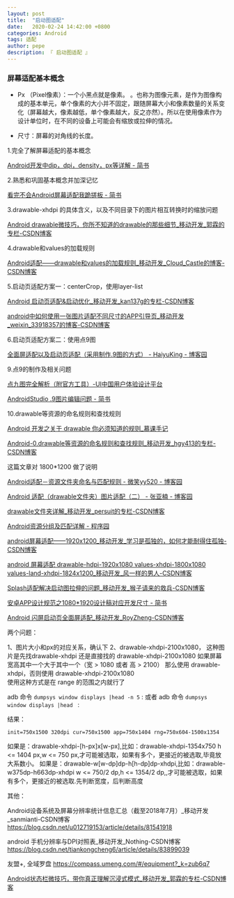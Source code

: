 ```yaml
---
layout: post
title:  "启动图适配"
date:   2020-02-24 14:42:00 +0800
categories: Android
tags: 适配
author: pepe
description: 『 启动图适配 』
---
```


### **屏幕适配基本概念**

* Px （Pixel像素）：一个小黑点就是像素。
	。也称为图像元素，是作为图像构成的基本单元，单个像素的大小并不固定，跟随屏幕大小和像素数量的关系变化（屏幕越大，像素越低，单个像素越大，反之亦然）。所以在使用像素作为设计单位时，在不同的设备上可能会有缩放或拉伸的情况。
	
* 尺寸：屏幕的对角线的长度。



1.完全了解屏幕适配的基本概念

[Android开发中dip，dpi，density，px等详解 - 简书](https://www.jianshu.com/p/cd66b7e01d4a/)

2.熟悉和巩固基本概念并加深记忆

[看完不会Android屏幕适配我跪搓板 - 简书](https://www.jianshu.com/p/5678f23faed3)

3.drawable-xhdpi 的具体含义，以及不同目录下的图片相互转换时的缩放问题

[Android drawable微技巧，你所不知道的drawable的那些细节_移动开发_郭霖的专栏-CSDN博客](https://blog.csdn.net/guolin_blog/article/details/50727753)

4.drawable和values的加载规则

[Android适配——drawable和values的加载规则_移动开发_Cloud_Castle的博客-CSDN博客](https://blog.csdn.net/cloud_castle/article/details/52313858)

5.启动页适配方案一：centerCrop，使用layer-list

[Android 启动页适配&启动优化_移动开发_kan137g的专栏-CSDN博客](https://blog.csdn.net/kan137g/article/details/86617122)

[android中如何使用一张图片适配不同尺寸的APP引导页_移动开发_weixin_33918357的博客-CSDN博客](https://blog.csdn.net/weixin_33918357/article/details/89871091)

6.启动页适配方案二：使用点9图

[全面屏适配以及启动页适配（采用制作.9图的方式） - HaiyuKing - 博客园](https://www.cnblogs.com/whycxb/p/9737613.html)

9.点9的制作及相关问题

[点九图完全解析（附官方工具）-UI中国用户体验设计平台](https://www.ui.cn/detail/290941.html)

[AndroidStudio .9图片编辑问题 - 简书](https://www.jianshu.com/p/b9757830fa6a)

10.drawable等资源的命名规则和查找规则


[Android 开发之关于 drawable 你必须知道的规则_慕课手记](https://www.imooc.com/article/42283)

[Android-0.drawable等资源的命名规则和查找规则_移动开发_hgy413的专栏-CSDN博客](https://blog.csdn.net/hgy413/article/details/85263355)

这篇文章对 1800*1200 做了说明

[Android适配－资源文件夹命名与匹配规则 - 微笑yy520 - 博客园](https://www.cnblogs.com/weixiao870428/p/3503607.html)

[Android 适配（drawable文件夹）图片适配（二） - 张亚楠 - 博客园](https://www.cnblogs.com/huihuizhang/p/9473698.html)

[drawable文件夹详解_移动开发_persuit的专栏-CSDN博客](https://blog.csdn.net/persuit/article/details/7663574)

[Android资源分组及匹配详解 - 程序园](http://www.voidcn.com/article/p-vxmeddmr-bpc.html)

[android屏幕适配——1920x1200_移动开发_学习是孤独的，如何才能耐得住孤独-CSDN博客](https://blog.csdn.net/yljme/article/details/40071593?depth_1-utm_source=distribute.pc_relevant.none-task&utm_source=distribute.pc_relevant.none-task)

[android 屏幕适配 drawable-hdpi-1920x1080 values-xhdpi-1800x1080 values-land-xhdpi-1824x1200_移动开发_风一样的男人-CSDN博客](https://blog.csdn.net/a2241076850/article/details/52535351)

[Splash适配解决启动图拉伸的问题_移动开发_猴子请来的救兵-CSDN博客](https://blog.csdn.net/aa464971/article/details/86692198)

[安卓APP设计规范之1080*1920设计稿对应开发尺寸 - 简书](https://www.jianshu.com/p/f79371f137c5)

[Android 闪屏启动页全面屏适配_移动开发_RoyZheng-CSDN博客](https://blog.csdn.net/Zheng_Jiao/article/details/94010893)

两个问题：

1、图片大小和px的对应关系，确认下
2、drawable-xhdpi-2100x1080，
		这种图片是先找drawable-xhdpi
		还是直接找的 drawable-xhdpi-2100x1080
		如果屏幕宽高其中一个大于其中一个（宽 > 1080 或者 高 > 2100）
		那么使用 drawable-xhdpi，否则使用 drawable-xhdpi-2100x1080   
		使用这种方式是在  range 的范围之内就行了
		
adb 命令  `dumpsys window displays |head -n 5` :
或者 
adb 命令  `dumpsys window displays |head ` :

结果：
```
init=750x1500 320dpi cur=750x1500 app=750x1404 rng=750x604-1500x1354
```

如果是：drawable-xhdpi-[h-px]x[w-px],比如：drawable-xhdpi-1354x750
h <= 1404 px,w <= 750 px,才可能被选取，如果有多个，更接近的被选取,毕竟放大系数小。
如果是：drawable-w[w-dp]dp-h[h-dp]dp-xhdpi,比如：drawable-w375dp-h663dp-xhdpi
w <= 750/2 dp,h <= 1354/2 dp,,才可能被选取，如果有多个，更接近的被选取.先判断宽度，后判断高度



其他：

Android设备系统及屏幕分辨率统计信息汇总（截至2018年7月）_移动开发_sanmianti-CSDN博客
https://blog.csdn.net/u012719153/article/details/81541918

android 手机分辨率与DPI对照表_移动开发_Nothing-CSDN博客
https://blog.csdn.net/tiankongcheng6/article/details/83899039

友盟+, 全域罗盘
https://compass.umeng.com/#/equipment?_k=zub6q7

[Android状态栏微技巧，带你真正理解沉浸式模式_移动开发_郭霖的专栏-CSDN博客](https://blog.csdn.net/guolin_blog/article/details/51763825)


